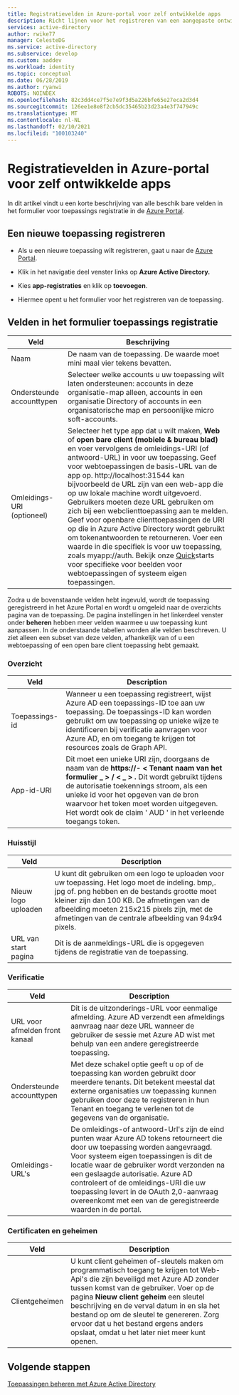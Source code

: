 ```yaml
---
title: Registratievelden in Azure-portal voor zelf ontwikkelde apps
description: Richt lijnen voor het registreren van een aangepaste ontwikkelde toepassing met Azure AD
services: active-directory
author: rwike77
manager: CelesteDG
ms.service: active-directory
ms.subservice: develop
ms.custom: aaddev
ms.workload: identity
ms.topic: conceptual
ms.date: 06/28/2019
ms.author: ryanwi
ROBOTS: NOINDEX
ms.openlocfilehash: 82c3dd4ce7f5e7e9f3d5a226bfe65e27eca2d3d4
ms.sourcegitcommit: 126ee1e8e8f2cb5dc35465b23d23a4e3f747949c
ms.translationtype: MT
ms.contentlocale: nl-NL
ms.lasthandoff: 02/10/2021
ms.locfileid: "100103240"
---
```

# <a name="azure-portal-registration-fields-for-custom-developed-apps"></a>Registratievelden in Azure-portal voor zelf ontwikkelde apps

In dit artikel vindt u een korte beschrijving van alle beschik bare velden in het formulier voor toepassings registratie in de [Azure Portal](https://portal.azure.com).

## <a name="register-a-new-application"></a>Een nieuwe toepassing registreren

-   Als u een nieuwe toepassing wilt registreren, gaat u naar de <a href="https://portal.azure.com/" target="_blank">Azure Portal</a>.

-   Klik in het navigatie deel venster links op **Azure Active Directory.**

-   Kies **app-registraties** en klik op **toevoegen**.

-   Hiermee opent u het formulier voor het registreren van de toepassing.

## <a name="fields-in-the-application-registration-form"></a>Velden in het formulier toepassings registratie

| Veld            | Beschrijving                                                                              |
|------------------|------------------------------------------------------------------------------------------|
| Naam             | De naam van de toepassing. De waarde moet mini maal vier tekens bevatten.                |
| Ondersteunde accounttypen| Selecteer welke accounts u uw toepassing wilt laten ondersteunen: accounts in deze organisatie-map alleen, accounts in een organisatie Directory of accounts in een organisatorische map en persoonlijke micro soft-accounts.  |
| Omleidings-URI (optioneel) | Selecteer het type app dat u wilt maken, **Web** of **open bare client (mobiele & bureau blad)** en voer vervolgens de omleidings-URI (of antwoord-URL) in voor uw toepassing. Geef voor webtoepassingen de basis-URL van de app op. http://localhost:31544 kan bijvoorbeeld de URL zijn van een web-app die op uw lokale machine wordt uitgevoerd. Gebruikers moeten deze URL gebruiken om zich bij een webclienttoepassing aan te melden. Geef voor openbare clienttoepassingen de URI op die in Azure Active Directory wordt gebruikt om tokenantwoorden te retourneren. Voer een waarde in die specifiek is voor uw toepassing, zoals myapp://auth. Bekijk onze [Quick](./index.yml)starts voor specifieke voor beelden voor webtoepassingen of systeem eigen toepassingen.|

Zodra u de bovenstaande velden hebt ingevuld, wordt de toepassing geregistreerd in het Azure Portal en wordt u omgeleid naar de overzichts pagina van de toepassing. De pagina instellingen in het linkerdeel venster onder **beheren** hebben meer velden waarmee u uw toepassing kunt aanpassen. In de onderstaande tabellen worden alle velden beschreven. U ziet alleen een subset van deze velden, afhankelijk van of u een webtoepassing of een open bare client toepassing hebt gemaakt.

### <a name="overview"></a>Overzicht

| Veld           | Description        |
|-----------------|-----------------------------------------------------------------------------------------------------------------------------------------------------------------------------------------------------------------------------------------------------------------------------------------------------------------|
| Toepassings-id  | Wanneer u een toepassing registreert, wijst Azure AD een toepassings-ID toe aan uw toepassing. De toepassings-ID kan worden gebruikt om uw toepassing op unieke wijze te identificeren bij verificatie aanvragen voor Azure AD, en om toegang te krijgen tot resources zoals de Graph API.                                                          |
| App-id-URI      | Dit moet een unieke URI zijn, doorgaans de naam van de **https://- &lt; Tenant naam van het formulier \_ &gt; / &lt; \_ &gt; .** Dit wordt gebruikt tijdens de autorisatie toekennings stroom, als een unieke id voor het opgeven van de bron waarvoor het token moet worden uitgegeven. Het wordt ook de claim ' AUD ' in het verleende toegangs token. |

### <a name="branding"></a>Huisstijl

| Veld           | Description        |
|-----------------|-----------------------------------------------------------------------------------------------------------------------------------------------------------------------------------------------------------------------------------------------------------------------------------------------------------------|
| Nieuw logo uploaden | U kunt dit gebruiken om een logo te uploaden voor uw toepassing. Het logo moet de indeling. bmp,. jpg of. png hebben en de bestands grootte moet kleiner zijn dan 100 KB. De afmetingen van de afbeelding moeten 215x215 pixels zijn, met de afmetingen van de centrale afbeelding van 94x94 pixels.|
| URL van start pagina   | Dit is de aanmeldings-URL die is opgegeven tijdens de registratie van de toepassing.|

### <a name="authentication"></a>Verificatie

| Veld           | Description        |
|-----------------|-----------------------------------------------------------------------------------------------------------------------------------------------------------------------------------------------------------------------------------------------------------------------------------------------------------------|
| URL voor afmelden front kanaal      | Dit is de uitzonderings-URL voor eenmalige afmelding. Azure AD verzendt een afmeldings aanvraag naar deze URL wanneer de gebruiker de sessie met Azure AD wist met behulp van een andere geregistreerde toepassing.|
| Ondersteunde accounttypen  | Met deze schakel optie geeft u op of de toepassing kan worden gebruikt door meerdere tenants. Dit betekent meestal dat externe organisaties uw toepassing kunnen gebruiken door deze te registreren in hun Tenant en toegang te verlenen tot de gegevens van de organisatie.|
| Omleidings-URL's      | De omleidings-of antwoord-Url's zijn de eind punten waar Azure AD tokens retourneert die door uw toepassing worden aangevraagd. Voor systeem eigen toepassingen is dit de locatie waar de gebruiker wordt verzonden na een geslaagde autorisatie. Azure AD controleert of de omleidings-URI die uw toepassing levert in de OAuth 2,0-aanvraag overeenkomt met een van de geregistreerde waarden in de portal.|

### <a name="certificates-and-secrets"></a>Certificaten en geheimen

| Veld           | Description        |
|-----------------|-----------------------------------------------------------------------------------------------------------------------------------------------------------------------------------------------------------------------------------------------------------------------------------------------------------------|
| Clientgeheimen            | U kunt client geheimen of-sleutels maken om programmatisch toegang te krijgen tot Web-Api's die zijn beveiligd met Azure AD zonder tussen komst van de gebruiker. Voer op de pagina **Nieuw client geheim** een sleutel beschrijving en de verval datum in en sla het bestand op om de sleutel te genereren. Zorg ervoor dat u het bestand ergens anders opslaat, omdat u het later niet meer kunt openen.             |

## <a name="next-steps"></a>Volgende stappen

[Toepassingen beheren met Azure Active Directory](../manage-apps/what-is-application-management.md)